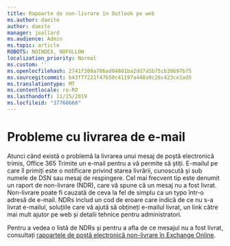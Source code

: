 ```yaml
---
title: Rapoarte de non-livrare în Outlook pe web
ms.author: daeite
author: daeite
manager: joallard
ms.audience: Admin
ms.topic: article
ROBOTS: NOINDEX, NOFOLLOW
localization_priority: Normal
ms.custom: ''
ms.openlocfilehash: 2741f309a786ad04801ba2dd7a5b75cb30697b75
ms.sourcegitcommit: b43f77221f47b50c41197a448a9c26c423ce1ad5
ms.translationtype: MT
ms.contentlocale: ro-RO
ms.lasthandoff: 11/15/2019
ms.locfileid: "37768668"
---
```

# <a name="issues-with-email-delivery"></a>Probleme cu livrarea de e-mail

Atunci când există o problemă la livrarea unui mesaj de poștă electronică trimis, Office 365 Trimite un e-mail pentru a vă permite să știți. E-mailul pe care îl primiți este o notificare privind starea livrării, cunoscută și sub numele de DSN sau mesaj de respingere. Cel mai frecvent tip este denumit un raport de non-livrare (NDR), care vă spune că un mesaj nu a fost livrat. Non-livrare poate fi cauzată de ceva la fel de simplu ca un typo într-o adresă de e-mail. NDRs includ un cod de eroare care indică de ce nu s-a livrat e-mailul, soluțiile care vă ajută să obțineți e-mailul livrat, un link către mai mult ajutor pe web și detalii tehnice pentru administratori.

Pentru a vedea o listă de NDRs și pentru a afla de ce mesajul nu a fost livrat, consultați [rapoartele de poștă electronică non-livrare în Exchange Online](https://docs.microsoft.com/exchange/mail-flow-best-practices/non-delivery-reports-in-exchange-online/non-delivery-reports-in-exchange-online).